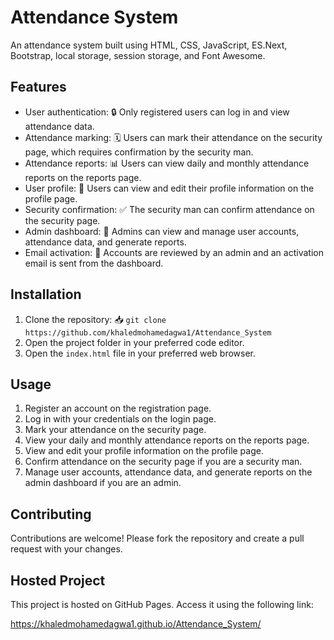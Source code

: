 # Attendance System

An attendance system built using HTML, CSS, JavaScript, ES.Next, Bootstrap, local storage, session storage, and Font Awesome.

## Features

- User authentication: 🔒 Only registered users can log in and view attendance data.
- Attendance marking: 🗓️ Users can mark their attendance on the security page, which requires confirmation by the security man.
- Attendance reports: 📊 Users can view daily and monthly attendance reports on the reports page.
- User profile: 👤 Users can view and edit their profile information on the profile page.
- Security confirmation: ✅ The security man can confirm attendance on the security page.
- Admin dashboard: 🚀 Admins can view and manage user accounts, attendance data, and generate reports.
- Email activation: 📧 Accounts are reviewed by an admin and an activation email is sent from the dashboard.

## Installation

1. Clone the repository: 📥 `git clone https://github.com/khaledmohamedagwa1/Attendance_System`
2. Open the project folder in your preferred code editor.
3. Open the `index.html` file in your preferred web browser.

## Usage

1. Register an account on the registration page.
2. Log in with your credentials on the login page.
3. Mark your attendance on the security page.
4. View your daily and monthly attendance reports on the reports page.
5. View and edit your profile information on the profile page.
6. Confirm attendance on the security page if you are a security man.
7. Manage user accounts, attendance data, and generate reports on the admin dashboard if you are an admin.

## Contributing

Contributions are welcome! Please fork the repository and create a pull request with your changes.

## Hosted Project

This project is hosted on GitHub Pages. Access it using the following link:

https://khaledmohamedagwa1.github.io/Attendance_System/
